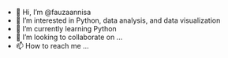 - 👋 Hi, I’m @fauzaannisa
- 👀 I’m interested in Python, data analysis, and data visualization
- 🌱 I’m currently learning Python
- 💞️ I’m looking to collaborate on ...
- 📫 How to reach me ...

<!---
fauzaannisa/fauzaannisa is a ✨ special ✨ repository because its `README.md` (this file) appears on your GitHub profile.
You can click the Preview link to take a look at your changes.
--->
